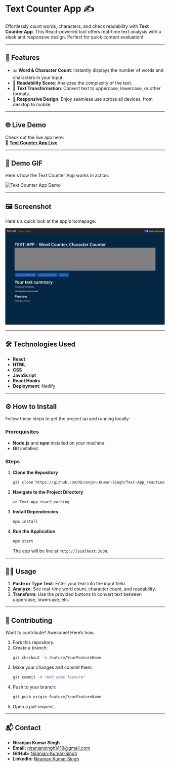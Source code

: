 # Text Counter App ✍️

Effortlessly count words, characters, and check readability with **Text Counter App**. This React-powered tool offers real-time text analysis with a sleek and responsive design. Perfect for quick content evaluation!

---

## 🚀 Features

- 📊 **Word & Character Count**: Instantly displays the number of words and characters in your input.
- 📖 **Readability Score**: Analyzes the complexity of the text.
- 🔄 **Text Transformation**: Convert text to uppercase, lowercase, or other formats.
- 📱 **Responsive Design**: Enjoy seamless use across all devices, from desktop to mobile.

---

## 🌐 Live Demo

Check out the live app here:  
🔗 **[Text Counter App Live](https://textcounterapp.netlify.app)**

---

## 🎥 Demo GIF

Here's how the Text Counter App works in action:

![Text Counter App Demo](./demo.gif)

---

## 🖼️ Screenshot

Here's a quick look at the app's homepage:

![Text Counter App Screenshot](./homepage.png)

---

## 🛠️ Technologies Used

- **React**
- **HTML**
- **CSS**
- **JavaScript**
- **React Hooks**
- **Deployment**: Netlify

---

## ⚙️ How to Install

Follow these steps to get the project up and running locally:

### Prerequisites

- **Node.js** and **npm** installed on your machine.
- **Git** installed.

### Steps

1. **Clone the Repository**

   ```bash
   git clone https://github.com/Niranjan-Kumar-Singh/Text-App_reactLearning.git
   ```

2. **Navigate to the Project Directory**

   ```bash
   cd Text-App_reactLearning
   ```

3. **Install Dependencies**

   ```bash
   npm install
   ```

4. **Run the Application**

   ```bash
   npm start
   ```

   The app will be live at `http://localhost:3000`.

---

## 👨‍💻 Usage

1. **Paste or Type Text**: Enter your text into the input field.
2. **Analyze**: See real-time word count, character count, and readability.
3. **Transform**: Use the provided buttons to convert text between uppercase, lowercase, etc.

---

## 🤝 Contributing

Want to contribute? Awesome! Here’s how:

1. Fork this repository.
2. Create a branch:  
   ```bash
   git checkout -b feature/YourFeatureName
   ```
3. Make your changes and commit them:  
   ```bash
   git commit -m "Add some feature"
   ```
4. Push to your branch:  
   ```bash
   git push origin feature/YourFeatureName
   ```
5. Open a pull request.

---

## 📬 Contact

- **Niranjan Kumar Singh**
- **Email:** [niranjansingh1419@gmail.com](mailto:niranjansingh1419@gmail.com)
- **GitHub:** [Niranjan-Kumar-Singh](https://github.com/Niranjan-Kumar-Singh)
- **LinkedIn:** [Niranjan Kumar Singh](https://www.linkedin.com/in/niranjan-kumar-singh/)
